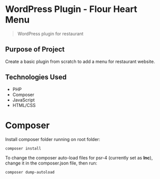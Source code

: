 # WordPress Plugin - Flour Heart Menu

> WordPress plugin for restaurant

## Purpose of Project

Create a basic plugin from scratch to add a menu for restaurant website.

## Technologies Used

- PHP
- Composer
- JavaScript
- HTML/CSS

# Composer 

Install composer folder running on root folder:
```terminal
composer install
```

To change the composer auto-load files for psr-4 (currently set as **Inc**), change it in the composer.json file, then run:
```terminal
composer dump-autoload
```